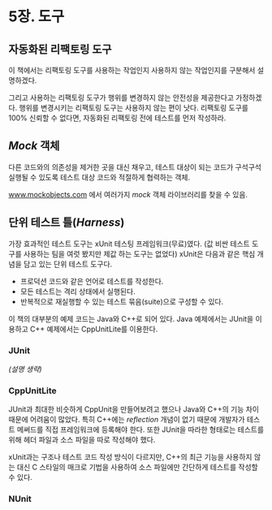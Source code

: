 # 5장. 도구

## 자동화된 리팩토링 도구

이 책에서는 리팩토링 도구를 사용하는 작업인지 사용하지 않는 작업인지를 구분해서 설명하겠다. 

그리고 사용하는 리팩토링 도구가 행위를 변경하지 않는 안전성을 제공한다고 가정하겠다. 행위를 변경시키는 리팩토링 도구는 사용하지 않는 편이 낫다. 리팩토링 도구를 100% 신뢰할 수 없다면, 자동화된 리팩토링 전에 테스트를 먼저 작성하라.

## *Mock* 객체

다른 코드와의 의존성을 제거한 곳을 대신 채우고, 테스트 대상이 되는 코드가 구석구석 실행될 수 있도록 테스트 대상 코드와 적절하게 협력하는 객체.

www.mockobjects.com 에서 여러가지 *mock* 객체 라이브러리를 찾을 수 있음.

## 단위 테스트 틀(*Harness*)

가장 효과적인 테스트 도구는 xUnit 테스팅 프레임워크(무료)였다. (값 비싼 테스트 도구를 사용하는 팀을 여럿 봤지만 제값 하는 도구는 없었다) xUnit은 다음과 같은 핵심 개념을 담고 있는 단위 테스트 도구다.

* 프로덕션 코드와 같은 언어로 테스트를 작성한다.
* 모든 테스트는 격리 상태에서 실행된다.
* 반복적으로 재실행할 수 있는 테스트 묶음(suite)으로 구성할 수 있다.

이 책의 대부분의 예제 코드는 Java와 C++로 되어 있다. Java 예제에서는 JUnit을 이용하고 C++ 예제에서는 CppUnitLite를 이용한다.

### JUnit

*(설명 생략)*

### CppUnitLite

 JUnit과 최대한 비슷하게 CppUnit을 만들어보려고 했으나 Java와 C++의 기능 차이 때문에 어려움이 많았다. 특히 C++에는 *reflection* 개념이 없기 때문에 개발자가 테스트 메써드를 직접 프레임워크에 등록해야 한다. 또한 JUnit을 따라한 형태로는 테스트를 위해 헤더 파일과 소스 파일을 따로 작성해야 했다.

xUnit과는 구조나 테스트 코드 작성 방식이 다르지만, C++의 최근 기능을 사용하지 않는 대신 C 스타일의 매크로 기법을 사용하여 소스 파일에만 간단하게 테스트를 작성할 수 있다.

### NUnit
